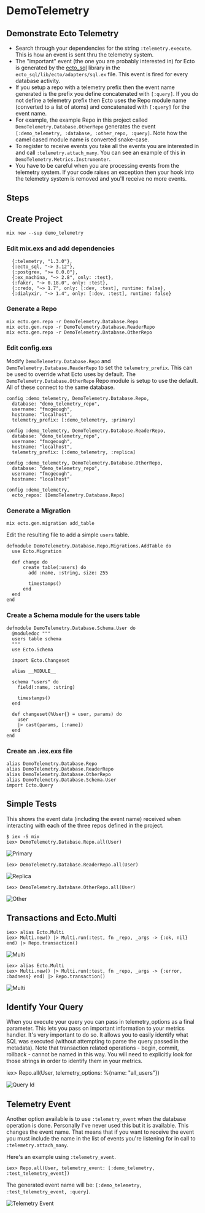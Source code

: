# DemoTelemetry

## Demonstrate Ecto Telemetry

- Search through your dependencies for the string `:telemetry.execute`. This is
  how an event is sent thru the telemetry system.
- The "important" event (the one you are probably interested in) for Ecto is
  generated by the [ecto_sql](https://hex.pm/packages/ecto_sql) library in
  the `ecto_sql/lib/ecto/adapters/sql.ex` file. This event is fired for
  every database activity.
- If you setup a repo with a telemetry prefix then the event name generated is
  the prefix you define concatenated with `[:query]`. If you do not define a
  telemetry prefix then Ecto uses the Repo module name (converted to a list of
  atoms) and concatenated with `[:query]` for the event name.
- For example, the example Repo in this project called `DemoTelemetry.Database.OtherRepo`
  generates the event `[:demo_telemetry, :database, :other_repo, :query]`. Note
  how the camel cased module name is converted snake-case.
- To register to receive events you take all the events you are interested in and
  call `:telemetry.attach_many`. You can see an example of this in
  `DemoTelemetry.Metrics.Instrumenter`.
- You have to be careful when you are processing events from the telemetry system.
  If your code raises an exception then your hook into the telemetry system is
  removed and you'll receive no more events.

## Steps

## Create Project

```
mix new --sup demo_telemetry
```

### Edit mix.exs and add dependencies

```
  {:telemetry, "1.3.0"},
  {:ecto_sql, "~> 3.12"},
  {:postgrex, ">= 0.0.0"},
  {:ex_machina, "~> 2.8", only: :test},
  {:faker, "~> 0.18.0", only: :test},
  {:credo, "~> 1.7", only: [:dev, :test], runtime: false},
  {:dialyxir, "~> 1.4", only: [:dev, :test], runtime: false}
```

### Generate a Repo

```
mix ecto.gen.repo -r DemoTelemetry.Database.Repo
mix ecto.gen.repo -r DemoTelemetry.Database.ReaderRepo
mix ecto.gen.repo -r DemoTelemetry.Database.OtherRepo
```

### Edit config.exs

Modify `DemoTelemetry.Database.Repo` and `DemoTelemetry.Database.ReaderRepo`
to set the `telemetry_prefix`. This can be used to override what Ecto uses
by default. The `DemoTelemetry.Database.OtherRepo` Repo module is setup
to use the default. All of these connect to the same database.

```
config :demo_telemetry, DemoTelemetry.Database.Repo,
  database: "demo_telemetry_repo",
  username: "fmcgeough",
  hostname: "localhost",
  telemetry_prefix: [:demo_telemetry, :primary]

config :demo_telemetry, DemoTelemetry.Database.ReaderRepo,
  database: "demo_telemetry_repo",
  username: "fmcgeough",
  hostname: "localhost",
  telemetry_prefix: [:demo_telemetry, :replica]

config :demo_telemetry, DemoTelemetry.Database.OtherRepo,
  database: "demo_telemetry_repo",
  username: "fmcgeough",
  hostname: "localhost"

config :demo_telemetry,
  ecto_repos: [DemoTelemetry.Database.Repo]
```

### Generate a Migration

```
mix ecto.gen.migration add_table
```

Edit the resulting file to add a simple `users` table.

```
defmodule DemoTelemetry.Database.Repo.Migrations.AddTable do
  use Ecto.Migration

  def change do
      create table(:users) do
        add :name, :string, size: 255

        timestamps()
      end
  end
end
```

### Create a Schema module for the users table

```
defmodule DemoTelemetry.Database.Schema.User do
  @moduledoc """
  users table schema
  """
  use Ecto.Schema

  import Ecto.Changeset

  alias __MODULE__

  schema "users" do
    field(:name, :string)

    timestamps()
  end

  def changeset(%User{} = user, params) do
    user
    |> cast(params, [:name])
  end
end
```

### Create an .iex.exs file

```
alias DemoTelemetry.Database.Repo
alias DemoTelemetry.Database.ReaderRepo
alias DemoTelemetry.Database.OtherRepo
alias DemoTelemetry.Database.Schema.User
import Ecto.Query
```

## Simple Tests

This shows the event data (including the event name) received when
interacting with each of the three repos defined in the project.

```
$ iex -S mix
iex> DemoTelemetry.Database.Repo.all(User)
```
![Primary](guides/primary.png)

```
iex> DemoTelemetry.Database.ReaderRepo.all(User)
```
![Replica](guides/replica.png)

```
iex> DemoTelemetry.Database.OtherRepo.all(User)
```
![Other](guides/other.png)

## Transactions and Ecto.Multi

```
iex> alias Ecto.Multi
iex> Multi.new() |> Multi.run(:test, fn _repo, _args -> {:ok, nil} end) |> Repo.transaction()
```

![Multi](guides/multi_commit.png)

```
iex> alias Ecto.Multi
iex> Multi.new() |> Multi.run(:test, fn _repo, _args -> {:error, :badness} end) |> Repo.transaction()
```

![Multi](guides/multi_rollback.png)

## Identify Your Query

When you execute your query you can pass in telemetry_options as a final parameter. This lets
you pass on important information to your metrics handler. It's very important to do so. It
allows you to easily identify what SQL was executed (without attempting to parse the query
passed in the metadata). Note that transaction related operations - begin, commit, rollback - cannot
be named in this way. You will need to explicitly look for those strings in order to identify
them in your metrics.

iex> Repo.all(User, telemetry_options: %{name: "all_users"})

![Query Id](guides/query_id.png)

## Telemetry Event

Another option available is to use `:telemetry_event` when the database operation is done.
Personally I've never used this but it is available. This changes the event name. That
means that if you want to receive the event you must include the name in the list of
events you're listening for in call to `:telemetry.attach_many`.

Here's an example using `:telemetry_event`.

```
iex> Repo.all(User, telemetry_event: [:demo_telemetry, :test_telemetry_event])
```

The generated event name will be: `[:demo_telemetry, :test_telemetry_event, :query]`.

![Telemetry Event](guides/telemetry_event.png)
